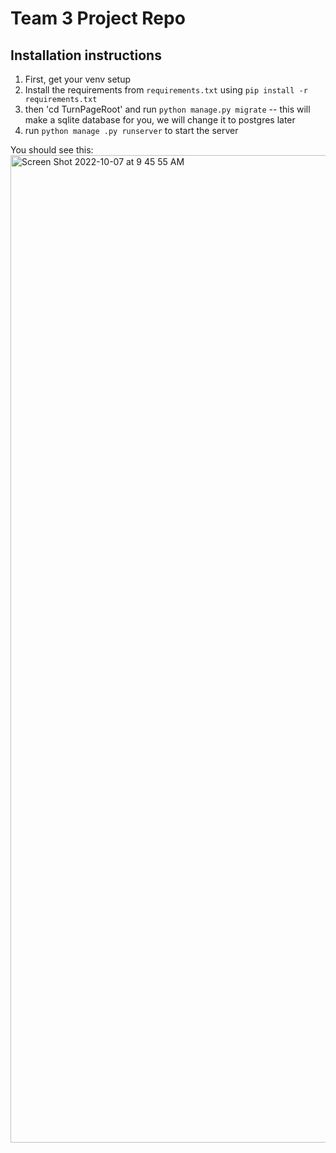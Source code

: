 # Team 3 Project Repo
## Installation instructions
1. First, get your venv setup
2. Install the requirements from `requirements.txt` using `pip install -r requirements.txt`
3. then 'cd TurnPageRoot' and run `python manage.py migrate` -- this will make a sqlite database for you, we will change it to postgres later
4. run `python manage .py runserver` to start the server


You should see this: 
<img width="1580" alt="Screen Shot 2022-10-07 at 9 45 55 AM" src="https://user-images.githubusercontent.com/33405530/194568461-e21f9021-fc33-449d-88b5-d91aa4b1a44f.png">
